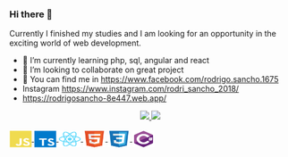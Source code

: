 ### Hi there 👋


Currently I finished my studies and I am looking for an opportunity in the exciting world of web development. 

- 🌱 I’m currently learning php, sql, angular and react
- 👯 I’m looking to collaborate on great project 
- 💬 You can find me in https://www.facebook.com/rodrigo.sancho.1675
- Instagram https://www.instagram.com/rodri_sancho_2018/
- https://rodrigosancho-8e447.web.app/

<div align="center">
  <a href="https://github.com/rodrigosanchone/rodrigosanchone/">
  <img height="180em" src="https://github-readme-stats.vercel.app/api?username=rodrigosanchone&show_icons=true&theme=dracula&include_all_commits=true&count_private=true"/>
  <img height="180em" src="https://github-readme-stats.vercel.app/api/top-langs/?username=rodrigosanchone&layout=compact&langs_count=7&theme=dracula"/>
</div>
  <div style="display: inline_block"><br>
  <img align="center" alt="" height="30" width="40" src="https://raw.githubusercontent.com/devicons/devicon/master/icons/javascript/javascript-plain.svg">
  <img align="center" alt="" height="30" width="40" src="https://raw.githubusercontent.com/devicons/devicon/master/icons/typescript/typescript-plain.svg">
  <img align="center" alt="" height="30" width="40" src="https://raw.githubusercontent.com/devicons/devicon/master/icons/react/react-original.svg">
  <img align="center" alt="" height="30" width="40" src="https://raw.githubusercontent.com/devicons/devicon/master/icons/html5/html5-original.svg">
  <img align="center" alt="" height="30" width="40" src="https://raw.githubusercontent.com/devicons/devicon/master/icons/css3/css3-original.svg">
  <!--<img align="center" alt="" height="30" width="40" src="https://raw.githubusercontent.com/devicons/devicon/master/icons/python/python-original.svg">--!>
  <img align="center" alt="" height="30" width="40" src="https://raw.githubusercontent.com/devicons/devicon/master/icons/csharp/csharp-original.svg">

</div>
  

